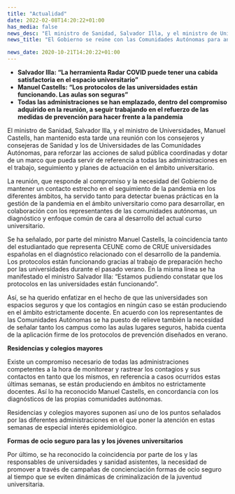 ```yaml
---
title: "Actualidad"
date: 2022-02-08T14:20:22+01:00
has_media: false
news_desc: "El ministro de Sanidad, Salvador Illa, y el ministro de Universidades, Manuel Castells, han mantenido esta tarde una reunión con los consejeros y consejeras de Sanidad y los de Universidades de las Comunidades Autónomas, para reforzar las acciones de salud pública coordinadas y dotar de un marco que pueda servir de referencia a todas las administraciones en el trabajo, seguimiento y planes de actuación en el ámbito universitario."
news_title: "El Gobierno se reúne con las Comunidades Autónomas para analizar la situación epidemiológica en el ámbito universitario"

news_date: 2020-10-21T14:20:22+01:00
---
```

<ul>
<li><b>Salvador Illa: &ldquo;La herramienta Radar COVID puede tener una cabida satisfactoria en el espacio universitario&rdquo;</b></li>
<li><b>Manuel Castells: &ldquo;Los protocolos de las universidades est&aacute;n funcionando. Las aulas son seguras&rdquo;</b></li>
<li><b>Todas las administraciones se han emplazado, dentro del compromiso adquirido en la reuni&oacute;n, a seguir trabajando en el refuerzo de las medidas de prevenci&oacute;n para hacer frente a la pandemia</b></li>
</ul>
<p>El ministro de Sanidad, Salvador Illa, y el ministro de Universidades, Manuel Castells, han mantenido esta tarde una reuni&oacute;n con los consejeros y consejeras de Sanidad y los de Universidades de las Comunidades Aut&oacute;nomas, para reforzar las acciones de salud p&uacute;blica coordinadas y dotar de un marco que pueda servir de referencia a todas las administraciones en el trabajo, seguimiento y planes de actuaci&oacute;n en el &aacute;mbito universitario.</p>
<p>La reuni&oacute;n, que responde al compromiso y la necesidad del Gobierno de mantener un contacto estrecho en el seguimiento de la pandemia en los diferentes &aacute;mbitos, ha servido tanto para detectar buenas pr&aacute;cticas en la gesti&oacute;n de la pandemia en el &aacute;mbito universitario como para desarrollar, en colaboraci&oacute;n con los representantes de las comunidades aut&oacute;nomas, un diagn&oacute;stico y enfoque com&uacute;n de cara al desarrollo del actual curso universitario.</p>
<p>Se ha se&ntilde;alado, por parte del ministro Manuel Castells, la coincidencia tanto del estudiantado que representa CEUNE como de CRUE universidades espa&ntilde;olas en el diagn&oacute;stico relacionado con el desarrollo de la pandemia. Los protocolos est&aacute;n funcionando gracias al trabajo de preparaci&oacute;n hecho por las universidades durante el pasado verano. En la misma l&iacute;nea se ha manifestado el ministro Salvador Illa: &ldquo;Estamos pudiendo constatar que los protocolos en las universidades est&aacute;n funcionando&rdquo;.</p>
<p>As&iacute;, se ha querido enfatizar en el hecho de que las universidades son espacios seguros y que los contagios en ning&uacute;n caso se est&aacute;n produciendo en el &aacute;mbito estrictamente docente. En acuerdo con los representantes de las Comunidades Aut&oacute;nomas se ha puesto de relieve tambi&eacute;n la necesidad de se&ntilde;alar tanto los campus como las aulas lugares seguros, habida cuenta de la aplicaci&oacute;n firme de los protocolos de prevenci&oacute;n dise&ntilde;ados en verano.</p>
<p><b>Residencias y colegios mayores</b></p>
<p>Existe un compromiso necesario de todas las administraciones competentes a la hora de monitorear y rastrear los contagios y sus contactos en tanto que los mismos, en referencia a casos ocurridos estas &uacute;ltimas semanas, se est&aacute;n produciendo en &aacute;mbitos no estrictamente docentes. As&iacute; lo ha reconocido Manuel Castells, en concordancia con los diagn&oacute;sticos de las propias comunidades aut&oacute;nomas.</p>
<p>Residencias y colegios mayores suponen as&iacute; uno de los puntos se&ntilde;alados por las diferentes administraciones en el que poner la atenci&oacute;n en estas semanas de especial inter&eacute;s epidemiol&oacute;gico.</p>
<p><b>Formas de ocio seguro para las y los j&oacute;venes universitarios</b></p>
<p>Por &uacute;ltimo, se ha reconocido la coincidencia por parte de los y las responsables de universidades y sanidad asistentes, la necesidad de promover a trav&eacute;s de campa&ntilde;as de concienciaci&oacute;n formas de ocio seguro al tiempo que se eviten din&aacute;micas de criminalizaci&oacute;n de la juventud universitaria.</p>